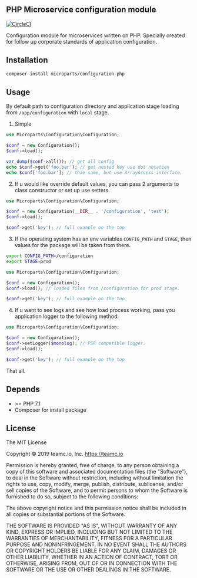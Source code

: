 PHP Microservice configuration module
-------------------------------------

[![CircleCI](https://circleci.com/gh/microparts/configuration-php/tree/master.svg?style=svg)](https://circleci.com/gh/microparts/configuration-php/tree/master)

Configuration module for microservices written on PHP. Specially created
for follow up corporate standards of application configuration.

## Installation

```bash
composer install microparts/configuration-php
```

## Usage

By default path to configuration directory and application stage
loading from `/app/configuration` with `local` stage.

1) Simple
```php
use Microparts\Configuration\Configuration;

$conf = new Configuration();
$conf->load();

var_dump($conf->all()); // get all config
echo $conf->get('foo.bar'); // get nested key use dot notation
echo $conf['foo.bar']; // thie same, but use ArrayAccess interface.
```

2) If u would like override default values, you can pass 2 arguments to
class constructor or set up use setters.

```php
use Microparts\Configuration\Configuration;

$conf = new Configuration(__DIR__ . '/configuration', 'test');
$conf->load();

$conf->get('key'); // full example on the top
```

3) If the operating system has an env variables `CONFIG_PATH` and `STAGE`,
then values for the package will be taken from there.

```bash
export CONFIG_PATH=/configuration
export STAGE=prod
```

```php
use Microparts\Configuration\Configuration;

$conf = new Configuration();
$conf->load(); // loaded files from /configuration for prod stage.

$conf->get('key'); // full example on the top
```

4) If u want to see logs and see how load process working,
pass you application logger to the following method:

```php
use Microparts\Configuration\Configuration;

$conf = new Configuration();
$conf->setLogger($monolog); // PSR compatible logger.
$conf->load();

$conf->get('key'); // full example on the top
```

That all.

## Depends

* \>= PHP 7.1
* Composer for install package

## License

The MIT License

Copyright © 2019 teamc.io, Inc. https://teamc.io

Permission is hereby granted, free of charge, to any person obtaining a copy
of this software and associated documentation files (the "Software"), to deal
in the Software without restriction, including without limitation the rights
to use, copy, modify, merge, publish, distribute, sublicense, and/or sell
copies of the Software, and to permit persons to whom the Software is
furnished to do so, subject to the following conditions:

The above copyright notice and this permission notice shall be included in
all copies or substantial portions of the Software.

THE SOFTWARE IS PROVIDED "AS IS", WITHOUT WARRANTY OF ANY KIND, EXPRESS OR
IMPLIED, INCLUDING BUT NOT LIMITED TO THE WARRANTIES OF MERCHANTABILITY,
FITNESS FOR A PARTICULAR PURPOSE AND NONINFRINGEMENT. IN NO EVENT SHALL THE
AUTHORS OR COPYRIGHT HOLDERS BE LIABLE FOR ANY CLAIM, DAMAGES OR OTHER
LIABILITY, WHETHER IN AN ACTION OF CONTRACT, TORT OR OTHERWISE, ARISING FROM,
OUT OF OR IN CONNECTION WITH THE SOFTWARE OR THE USE OR OTHER DEALINGS IN
THE SOFTWARE.
